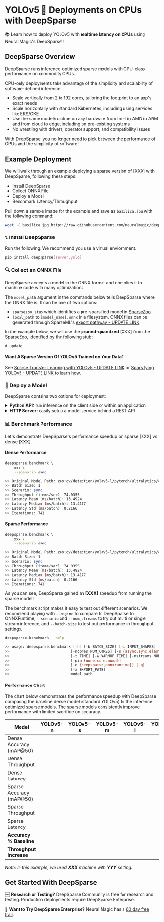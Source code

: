 # YOLOv5 :rocket: Deployments on CPUs with DeepSparse

:books: Learn how to deploy YOLOv5 with **realtime latency on CPUs** using Neural Magic's DeepSparse:bangbang: 

## DeepSparse Overview

DeepSparse runs inference-optimized sparse models with GPU-class performance on commodity CPUs.

CPU-only deployments take advantage of the simplicity and scalability of software-defined inference:
- Scale vertically from 2 to 192 cores, tailoring the footprint to an app's exact needs
- Scale horizontally with standard Kubernetes, including using services like EKS/GKE
- Use the same model/runtime on any hardware from Intel to AMD to ARM and from cloud to edge, including on pre-existing systems
- No wrestling with drivers, operator support, and compatibility issues

With DeepSparse, you no longer need to pick between the performance of GPUs and the simplicity of software!

## Example Deployment

We will walk through an example deploying a sparse version of [XXX] with DeepSparse, following these steps:
- Install DeepSparse
- Collect ONNX File
- Deploy a Model
- Benchmark Latency/Throughput

Pull down a sample image for the example and save as `basilica.jpg` with the following command:
```bash
wget -O basilica.jpg https://raw.githubusercontent.com/neuralmagic/deepsparse/main/src/deepsparse/yolo/sample_images/basilica.jpg
```

### :arrow_heading_down: Install DeepSparse

Run the following. We recommend you use a virtual enviornment.

```bash
pip install deepsparse[server,yolo]
```

### 🔍 Collect an ONNX File

DeepSparse accepts a model in the ONNX format and complies it to machine code with many optimizations.

The `model_path` argument in the commands below tells DeepSparse where the ONNX file is. It can be one of two options:   
- `sparsezoo_stub` which identifies a pre-sparsified model in [SparseZoo](https://sparsezoo.neuralmagic.com)
- `local_path` to `[model_name].onnx` in a filesystem. ONNX files can be generated through SparseML's [export pathway - UPDATE LINK](link.md#4-exporting-to-onnx)

In the example below, we will use the **pruned-quantized** [XXX] from the SparseZoo, identified by the following stub:
```
# update
```

#### Want A Sparse Version Of YOLOv5 Trained on Your Data?
See [Sparse Transfer Learning with YOLOv5 - UPDATE LINK](link) or [Sparsifying YOLOv5 - UPDATE LINK](link) to learn how.

### :rocket: Deploy a Model

DeepSparse contains two options for deployment: 

<details>  
  <summary><b>Python API:</b> run inference on the client side or within an application </summary>
  <br>
  
  `Pipelines` wrap image pre-processing and output post-processing around the runtime. The DeepSparse-Ultralytics integration includes an out-of-the-box `Pipeline` that accepts raw images and outputs the bounding boxes.

  Create a `Pipeline` for inference with sparse [XXX]:

  ```python
  from deepsparse import Pipeline

  # list of images in local filesystem
  images = ["basilica.jpg"]

  # create Pipeline containing DeepSparse
  model_stub = "xxx"
  yolo_pipeline = Pipeline.create(
      task="yolo",            # do the YOLO pre-processing + post-processing
      model_path=model_stub,  # if using a local model, can pass the local path here
  )

  # run inference on images, recieve bounding boxes + classes
  pipeline_outputs = yolo_pipeline(images=images, iou_thres=0.6, conf_thres=0.001)
  print(pipeline_outputs)
  ```
</details>

<details>
  <summary><b>HTTP Server:</b> easily setup a model service behind a REST API</summary>
  <br>
  
  DeepSparse offers a server that runs on top of the popular FastAPI web framework and Uvicorn web server such that you can query a model via HTTP. 
  The server supports any task from DeepSparse, such as object detection.

  Spin up the server with sparse [XXX] by running the following from the command line: 

  ```bash
  deepsparse.server \
      task yolo \
      --model_path xxx
  ```

  An example request, using Python's `requests` package:
  ```python
  import requests
  import json

  # list of images for inference (local files on client side)
  path = ['basilica.jpg'] 
  files = [('request', open(img, 'rb')) for img in path]

  # send request over HTTP to /predict/from_files endpoint
  url = 'http://0.0.0.0:5543/predict/from_files'
  resp = requests.post(url=url, files=files)

  # response is returned in JSON
  annotations = json.loads(resp.text) # dictionary of annotation results
  bounding_boxes = annotations["boxes"]
  labels = annotations["labels"]
  ```
</details>

### :bar_chart: Benchmark Performance

Let's demonstrate DeepSparse's performance speedup on sparse [XXX] vs dense [XXX].

#### Dense Performance
``` bash
deepsparse.benchmark \
    xxx \
    --scenario sync 

>> Original Model Path: zoo:cv/detection/yolov5-l/pytorch/ultralytics/coco/pruned_quant-aggressive_95
>> Batch Size: 1
>> Scenario: sync
>> Throughput (items/sec): 74.0355
>> Latency Mean (ms/batch): 13.4924
>> Latency Median (ms/batch): 13.4177
>> Latency Std (ms/batch): 0.2166
>> Iterations: 741
```

#### Sparse Performance
``` bash
deepsparse.benchmark \
    xxx \
    --scenario sync 

>> Original Model Path: zoo:cv/detection/yolov5-l/pytorch/ultralytics/coco/pruned_quant-aggressive_95
>> Batch Size: 1
>> Scenario: sync
>> Throughput (items/sec): 74.0355
>> Latency Mean (ms/batch): 13.4924
>> Latency Median (ms/batch): 13.4177
>> Latency Std (ms/batch): 0.2166
>> Iterations: 741
```

As you can see, DeepSparse gained an **[XXX]** speedup from running the sparse model!

The benchmark script makes it easy to test out different scenarios. 
We recommend playing with `--engine` to compare to DeepSparse to ONNXRuntime, `--scenario` and `--num_streams`
to try out multi or single stream inference, and `--batch-size` to test out performance in throughput settings.

```bash
deepsparse.benchmark --help

>> usage: deepsparse.benchmark [-h] [-b BATCH_SIZE] [-i INPUT_SHAPES]
>>                            [-ncores NUM_CORES] [-s {async,sync,elastic}]
>>                            [-t TIME] [-w WARMUP_TIME] [-nstreams NUM_STREAMS]
>>                            [-pin {none,core,numa}]
>>                            [-e {deepsparse,onnxruntime}] [-q]
>>                            [-x EXPORT_PATH]
>>                            model_path
```

#### Performance Chart

The chart below demonstrates the performance speedup with DeepSparse comparing the baseline dense model (standard YOLOv5)
to the inference optimized sparse models. The sparse models consistently improve performance with 
limited sacrifice on accuracy.

|Model                    |YOLOv5-n |YOLOv5-s |YOLOv5-m |YOLOv5-l |YOLOv5-x |
|-------------------------|---------|---------|---------|---------|---------|
|Dense Accuracy (mAP@50)  |  
|Dense Throughput         |
|Dense Latency            |
|Sparse Accuracy (mAP@50) |
|Sparse Throughput        |
|Sparse Latency           |
|**Accuracy % Baseline**  |
|**Throughput Increase**  |

*Note: In this example, we used **XXX** machine with **YYY** setting.*

## Get Started With DeepSparse

🆓 **Research or Testing?** DeepSparse Community is free for research and testing. Production deployments require DeepSparse Enterprise.

🧪 **Want to Try DeepSparse Enterprise?** Neural Magic has a [60 day free trail](link_to_trial_page).
